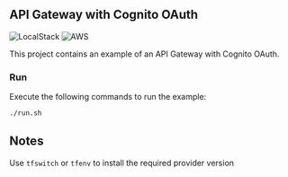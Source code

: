 ## API Gateway with Cognito OAuth

![LocalStack](https://img.shields.io/static/v1?label=Works&message=@LocalStack&color=purple)
![AWS](https://img.shields.io/static/v1?label=Works&message=@AWS&color=orange)

This project contains an example of an API Gateway with Cognito OAuth.

### Run

Execute the following commands to run the example:

```bash
./run.sh
```

## Notes

Use `tfswitch` or `tfenv` to install the required provider version


